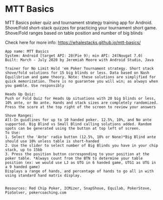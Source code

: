 # MTT Basics
MTT Basics poker quiz and tournament strategy training app for Android. Shove/Fold short-stack quizzes for practicing your tournament short game. Shove/Fold ranges based on table position and number of big blinds

Check here for more info: https://whalestacks.github.io/mtt-basics/

```
App name: MTT Basics
System: Android [target API: 28(Pie 9); min API: 24(Nougat 7.0)
Built: March - July 2020 by Jeremiah Moore with Android Studio, Java

Trainer for No Limit Hold 'em Poker Tournament strategy. Short stack shove/fold solutions for 15 big blinds or less. Data based on Nash Equilibrium and game theory. Note: these solutions are simplified for quick memorization. There is no guarantee you will win; as always when you gamble. Use responsibly

Heads Up Quiz:
Push or Fold Quiz for Heads Up situations with 20 big blinds or less, 10% ante, or No ante. Hands and stack sizes are completely randomized. Press the score at the top right of the screen to review your answers

Shove Ranges:
All-In guidlines for up to 10 handed poker. 12.5%, 10%, and No ante supported. Big Blind vs Small Blind calling solutions added. Random spots can be generated using the button at top left of screen.
To Use:
1. Select the 'Ante' radio button (12.5%, 10% or None)*Big Blind ante should use 10% unless table is short-handed 
2. Use the slider to select number of Big Blinds you have in your chip stack, up to 15bb
3. Press the position button corresponding to your position at the poker table. *Always count from the BTN to determine your table position (ex: we would use LJ as UTG in 6 handed game, UTG1 as UTG in a 9 handed game)
Displays a range of hands, and percentage of hands to go all in with using standard hand matrix display.


Resources: Red Chip Poker, ICMizer, SnapShove, Equilab, PokerStove, PioSolver, pokercoaching.com
```


